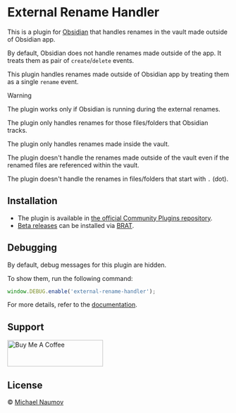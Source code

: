 # External Rename Handler

This is a plugin for [Obsidian](https://obsidian.md/) that handles renames in the vault made outside of Obsidian app.

By default, Obsidian does not handle renames made outside of the app. It treats them as pair of `create`/`delete` events.

This plugin handles renames made outside of Obsidian app by treating them as a single `rename` event.

> [!WARNING]
>
> The plugin works only if Obsidian is running during the external renames.
>
> The plugin only handles renames for those files/folders that Obsidian tracks.
>
> The plugin only handles renames made inside the vault.
>
> The plugin doesn't handle the renames made outside of the vault even if the renamed files are referenced within the vault.
>
> The plugin doesn't handle the renames in files/folders that start with `.` (dot).

## Installation

- The plugin is available in [the official Community Plugins repository](https://obsidian.md/plugins?id=external-rename-handler).
- [Beta releases](obsidian://brat?plugin=https://github.com/mnaoumov/obsidian-external-rename-handler) can be installed via [BRAT](https://obsidian.md/plugins?id=obsidian42-brat).

## Debugging

By default, debug messages for this plugin are hidden.

To show them, run the following command:

```js
window.DEBUG.enable('external-rename-handler');
```

For more details, refer to the [documentation](https://github.com/mnaoumov/obsidian-dev-utils?tab=readme-ov-file#debugging).

## Support

<a href="https://www.buymeacoffee.com/mnaoumov" target="_blank"><img src="https://cdn.buymeacoffee.com/buttons/v2/default-yellow.png" alt="Buy Me A Coffee" style="height: 60px !important;width: 217px !important;"></a>

## License

© [Michael Naumov](https://github.com/mnaoumov/)
